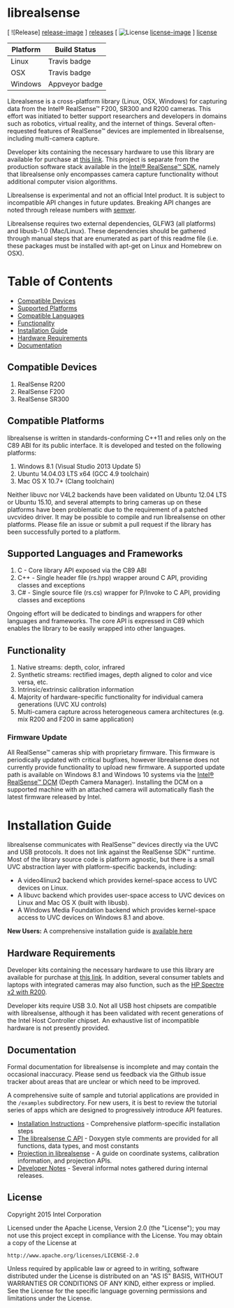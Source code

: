 # librealsense

[ ![Release] [release-image] ] [releases]
[ ![License] [license-image] ] [license]

[release-image]: http://img.shields.io/badge/release-0.9.0-blue.svg?style=flat
[releases]: https://github.com/IntelRealSense/librealsense

[license-image]: http://img.shields.io/badge/license-Apache--2-blue.svg?style=flat
[license]: LICENSE

Platform | Build Status |
-------- | ------------ |
Linux | Travis badge |
OSX | Travis badge |
Windows | Appveyor badge | 

Librealsense is a cross-platform library (Linux, OSX, Windows) for capturing data from the Intel® RealSense™ F200, SR300 and R200 cameras. This effort was initiated to better support researchers and developers in domains such as robotics, virtual reality, and the internet of things. Several often-requested features of RealSense™ devices are implemented in librealsense, including multi-camera capture.

Developer kits containing the necessary hardware to use this library are available for purchase at [this link](http://click.intel.com/realsense.html). This project is separate from the production software stack available in the [Intel® RealSense™ SDK](https://software.intel.com/en-us/intel-realsense-sdk), namely that librealsense only encompasses camera capture functionality without additional computer vision algorithms.

Librealsense is experimental and not an official Intel product. It is subject to incompatible API changes in future updates. Breaking API changes are noted through release numbers with [semver](http://semver.org/).

Librealsense requires two external dependencies, GLFW3 (all platforms) and libusb-1.0 (Mac/Linux). These dependencies should be gathered through manual steps that are enumerated as part of this readme file (i.e. these packages must be installed with apt-get on Linux and Homebrew on OSX).

# Table of Contents
* [Compatible Devices](#compatible-devices)
* [Supported Platforms](#compatible-platforms)
* [Compatible Languages](#supported-languages-and-frameworks)
* [Functionality](#functionality)
* [Installation Guide](#installation-guide)
* [Hardware Requirements](#hardware-requirements)
* [Documentation](#documentation)

## Compatible Devices

1. RealSense R200
2. RealSense F200
3. RealSense SR300

## Compatible Platforms

librealsense is written in standards-conforming C++11 and relies only on the C89 ABI for its public interface. It is developed and tested on the following platforms:

1. Windows 8.1 (Visual Studio 2013 Update 5)
2. Ubuntu 14.04.03 LTS x64 (GCC 4.9 toolchain)
3. Mac OS X 10.7+ (Clang toolchain)

Neither libuvc nor V4L2 backends have been validated on Ubuntu 12.04 LTS or Ubuntu 15.10, and several attempts to bring cameras up on these platforms have been problematic due to the requirement of a patched uvcvideo driver. It may be possible to compile and run librealsense on other platforms. Please file an issue or submit a pull request if the library has been successfully ported to a platform.

## Supported Languages and Frameworks

1. C - Core library API exposed via the C89 ABI
2. C++ - Single header file (rs.hpp) wrapper around C API, providing classes and exceptions
3. C# - Single source file (rs.cs) wrapper for P/Invoke to C API, providing classes and exceptions

Ongoing effort will be dedicated to bindings and wrappers for other languages and frameworks. The core API is expressed in C89 which enables the library to be easily wrapped into other languages.

## Functionality

1. Native streams: depth, color, infrared
2. Synthetic streams: rectified images, depth aligned to color and vice versa, etc.
3. Intrinsic/extrinsic calibration information
4. Majority of hardware-specific functionality for individual camera generations (UVC XU controls)
5. Multi-camera capture across heterogeneous camera architectures (e.g. mix R200 and F200 in same application) 

### Firmware Update

All RealSense™ cameras ship with proprietary firmware. This firmware is periodically updated with critical bugfixes, however librealsense does not currently provide functionality to upload new firmware. A supported update path is available on Windows 8.1 and Windows 10 systems via the [Intel® RealSense™ DCM](https://downloadcenter.intel.com/download/25044/Intel-RealSense-Depth-Camera-Manager-DCM-) (Depth Camera Manager). Installing the DCM on a supported machine with an attached camera will automatically flash the latest firmware released by Intel.

# Installation Guide

librealsense communicates with RealSense™ devices directly via the UVC and USB protocols. It does not link against the RealSense SDK™ runtime. Most of the library source code is platform agnostic, but there is a small UVC abstraction layer with platform-specific backends, including:
  * A video4linux2 backend which provides kernel-space access to UVC devices on Linux.
  * A libuvc backend which provides user-space access to UVC devices on Linux and Mac OS X (built with libusb).
  * A Windows Media Foundation backend which provides kernel-space access to UVC devices on Windows 8.1 and above.

**New Users:** A comprehensive installation guide is [available here](./doc/installation.md)

## Hardware Requirements
Developer kits containing the necessary hardware to use this library are available for purchase at [this link](http://click.intel.com/realsense.html). In addition, several consumer tablets and laptops with integrated cameras may also function, such as the [HP Spectre x2 with R200](http://store.hp.com/us/en/ContentView?storeId=10151&langId=-1&catalogId=10051&eSpotName=new-detachable).

Developer kits require USB 3.0. Not all USB host chipsets are compatible with librealsense, although it has been validated with recent generations of the Intel Host Controller chipset. An exhaustive list of incompatible hardware is not presently provided.

## Documentation

Formal documentation for librealsense is incomplete and may contain the occasional inaccuracy. Please send us feedback via the Github issue tracker about areas that are unclear or which need to be improved. 

A comprehensive suite of sample and tutorial applications are provided in the `/examples` subdirectory. For new users, it is best to review the tutorial series of apps which are designed to progressively introduce API features.

  * [Installation Instructions](./doc/installation.md) - Comprehensive platform-specific installation steps
  * [The librealsense C API](./include/librealsense/rs.h) - Doxygen style comments are provided for all functions, data types, and most constants
  * [Projection in librealsense](./doc/projection.md) - A guide on coordinate systems, calibration information, and projection APIs.
  * [Developer Notes](./doc/dev_log.md) - Several informal notes gathered during internal releases.

## License

Copyright 2015 Intel Corporation

Licensed under the Apache License, Version 2.0 (the "License");
you may not use this project except in compliance with the License.
You may obtain a copy of the License at

    http://www.apache.org/licenses/LICENSE-2.0

Unless required by applicable law or agreed to in writing, software
distributed under the License is distributed on an "AS IS" BASIS,
WITHOUT WARRANTIES OR CONDITIONS OF ANY KIND, either express or implied.
See the License for the specific language governing permissions and
limitations under the License.
